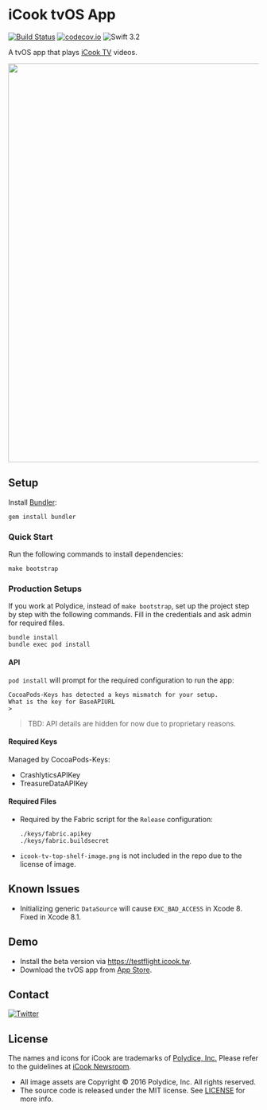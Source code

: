 # iCook tvOS App

[![Build Status](https://travis-ci.org/polydice/iCook-tvOS.svg)](https://travis-ci.org/polydice/iCook-tvOS)
[![codecov.io](https://codecov.io/github/polydice/iCook-tvOS/coverage.svg?branch=develop)](https://codecov.io/github/polydice/iCook-tvOS?branch=develop)
![Swift 3.2](https://img.shields.io/badge/Swift-3.2-orange.svg)

A tvOS app that plays [iCook TV](https://tv.icook.tw/) videos.

<img src="https://polydice.github.io/iCook-tvOS/images/Screenshot.png" width=800px>

## Setup

Install [Bundler](http://bundler.io/):

```
gem install bundler
```

### Quick Start

Run the following commands to install dependencies:

```
make bootstrap
```

### Production Setups

If you work at Polydice, instead of `make bootstrap`, set up the project step by step with the following commands. Fill in the credentials and ask admin for required files.

```
bundle install
bundle exec pod install
```

#### API

`pod install` will prompt for the required configuration to run the app:

```
CocoaPods-Keys has detected a keys mismatch for your setup.
What is the key for BaseAPIURL
>
```

> TBD: API details are hidden for now due to proprietary reasons.

#### Required Keys

Managed by CocoaPods-Keys:

* CrashlyticsAPIKey
* TreasureDataAPIKey

#### Required Files

* Required by the Fabric script for the `Release` configuration:

  ```
  ./keys/fabric.apikey
  ./keys/fabric.buildsecret
  ```

* `icook-tv-top-shelf-image.png` is not included in the repo due to the license of image.

## Known Issues

* Initializing generic `DataSource` will cause `EXC_BAD_ACCESS` in Xcode 8. Fixed in Xcode 8.1.

## Demo

* Install the beta version via <https://testflight.icook.tw>.
* Download the tvOS app from [App Store](https://itunes.apple.com/tw/app/ai-liao-li/id554065086).

## Contact

[![Twitter](https://img.shields.io/badge/twitter-@polydice-blue.svg?style=flat)](https://twitter.com/polydice)

## License

The names and icons for iCook are trademarks of [Polydice, Inc.](https://polydice.com/) Please refer to the guidelines at [iCook Newsroom](https://newsroom.icook.tw/downloads).

* All image assets are Copyright © 2016 Polydice, Inc. All rights reserved.
* The source code is released under the MIT license. See [LICENSE](https://github.com/bcylin/Try-tvOS/blob/master/LICENSE) for more info.
